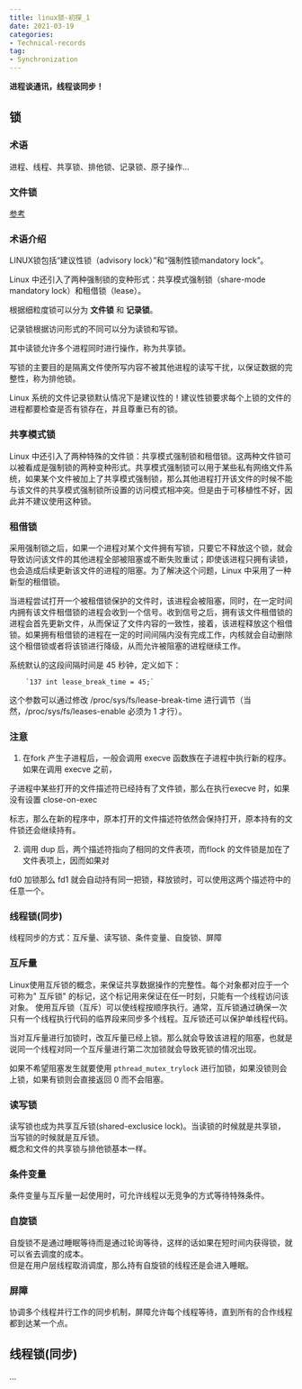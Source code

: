 ```yaml
---
title: linux锁-初探_1
date: 2021-03-19
categories:
- Technical-records
tag:
- Synchronization
---
```


**进程谈通讯，线程谈同步！**  

## 锁

### 术语

进程、线程、共享锁、排他锁、记录锁、原子操作...  


### 文件锁
[参考](https://blog.csdn.net/junwua/article/details/80576433)

### 术语介绍

LINUX锁包括“建议性锁（advisory lock）”和“强制性锁mandatory lock”。  

Linux 中还引入了两种强制锁的变种形式：共享模式强制锁（share-mode mandatory lock）和租借锁（lease）。  
 
根据细粒度锁可以分为 **文件锁** 和 **记录锁**。  

记录锁根据访问形式的不同可以分为读锁和写锁。  

其中读锁允许多个进程同时进行操作，称为共享锁。  

写锁的主要目的是隔离文件使所写内容不被其他进程的读写干扰，以保证数据的完整性，称为排他锁。



Linux 系统的文件记录锁默认情况下是建议性的！建议性锁要求每个上锁的文件的进程都要检查是否有锁存在，并且尊重已有的锁。


### 共享模式锁
Linux 中还引入了两种特殊的文件锁：共享模式强制锁和租借锁。这两种文件锁可以被看成是强制锁的两种变种形式。共享模式强制锁可以用于某些私有网络文件系统，如果某个文件被加上了共享模式强制锁，那么其他进程打开该文件的时候不能与该文件的共享模式强制锁所设置的访问模式相冲突。但是由于可移植性不好，因此并不建议使用这种锁。

### 租借锁
采用强制锁之后，如果一个进程对某个文件拥有写锁，只要它不释放这个锁，就会导致访问该文件的其他进程全部被阻塞或不断失败重试；即使该进程只拥有读锁，也会造成后续更新该文件的进程的阻塞。为了解决这个问题，Linux 中采用了一种新型的租借锁。

当进程尝试打开一个被租借锁保护的文件时，该进程会被阻塞，同时，在一定时间内拥有该文件租借锁的进程会收到一个信号。收到信号之后，拥有该文件租借锁的进程会首先更新文件，从而保证了文件内容的一致性，接着，该进程释放这个租借锁。如果拥有租借锁的进程在一定的时间间隔内没有完成工作，内核就会自动删除这个租借锁或者将该锁进行降级，从而允许被阻塞的进程继续工作。

系统默认的这段间隔时间是 45 秒钟，定义如下：

		`137 int lease_break_time = 45;`
这个参数可以通过修改 /proc/sys/fs/lease-break-time 进行调节（当然，/proc/sys/fs/leases-enable 必须为 1 才行）。



### 注意

1. 在fork 产生子进程后，一般会调用 execve 函数族在子进程中执行新的程序。如果在调用 execve 之前，

子进程中某些打开的文件描述符已经持有了文件锁，那么在执行execve 时，如果没有设置 close-on-exec 

标志，那么在新的程序中，原本打开的文件描述符依然会保持打开，原本持有的文件锁还会继续持有。  

2. 调用 dup 后，两个描述符指向了相同的文件表项，而flock 的文件锁是加在了文件表项上，因而如果对 

fd0 加锁那么 fd1 就会自动持有同一把锁，释放锁时，可以使用这两个描述符中的任意一个。 


### 线程锁(同步)

线程同步的方式：互斥量、读写锁、条件变量、自旋锁、屏障   


### 互斥量

Linux使用互斥锁的概念，来保证共享数据操作的完整性。每个对象都对应于一个可称为" 互斥锁" 的标记，这个标记用来保证在任一时刻，只能有一个线程访问该对象。
使用互斥锁（互斥）可以使线程按顺序执行。通常，互斥锁通过确保一次只有一个线程执行代码的临界段来同步多个线程。互斥锁还可以保护单线程代码。  

当对互斥量进行加锁时，改互斥量已经上锁。那么就会导致该进程的阻塞，也就是说同一个线程对同一个互斥量进行第二次加锁就会导致死锁的情况出现。  

如果不希望阻塞发生就要使用 `pthread_mutex_trylock` 进行加锁，如果没锁则会上锁，如果有锁则会直接返回 0 而不会阻塞。 


### 读写锁

读写锁也成为共享互斥锁(shared-exclusice lock)。当读锁的时候就是共享锁，当写锁的时候就是互斥锁。  
概念和文件的共享锁与排他锁基本一样。  

### 条件变量

条件变量与互斥量一起使用时，可允许线程以无竞争的方式等待特殊条件。

### 自旋锁

自旋锁不是通过睡眠等待而是通过轮询等待，这样的话如果在短时间内获得锁，就可以省去调度的成本。  
但是在用户层线程取消调度，那么持有自旋锁的线程还是会进入睡眠。  

### 屏障

协调多个线程并行工作的同步机制，屏障允许每个线程等待，直到所有的合作线程都到达某一个点。



## 线程锁(同步)


...












